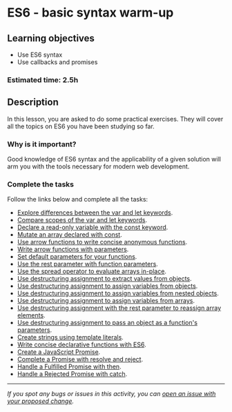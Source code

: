 # ES6 - basic syntax warm-up

## Learning objectives
- Use ES6 syntax
- Use callbacks and promises

### Estimated time: 2.5h

## Description
In this lesson, you are asked to do some practical exercises. They will cover all the topics on ES6 you have been studying so far.

### Why is it important?
Good knowledge of ES6 syntax and the applicability of a given solution will arm you with the tools necessary for modern web development.

### Complete the tasks
Follow the links below and complete all the tasks:

- [Explore differences between the var and let keywords](https://www.freecodecamp.org/learn/javascript-algorithms-and-data-structures/basic-javascript/explore-differences-between-the-var-and-let-keywords).
- [Compare scopes of the var and let keywords](https://www.freecodecamp.org/learn/javascript-algorithms-and-data-structures/es6/compare-scopes-of-the-var-and-let-keywords).
- [Declare a read-only variable with the const keyword](https://www.freecodecamp.org/learn/javascript-algorithms-and-data-structures/basic-javascript/declare-a-read-only-variable-with-the-const-keyword).
- [Mutate an array declared with const](https://www.freecodecamp.org/learn/javascript-algorithms-and-data-structures/es6/mutate-an-array-declared-with-const).
- [Use arrow functions to write concise anonymous functions](https://www.freecodecamp.org/learn/javascript-algorithms-and-data-structures/es6/use-arrow-functions-to-write-concise-anonymous-functions).
- [Write arrow functions with parameters](https://www.freecodecamp.org/learn/javascript-algorithms-and-data-structures/es6/write-arrow-functions-with-parameters).
- [Set default parameters for your functions](https://www.freecodecamp.org/learn/javascript-algorithms-and-data-structures/es6/set-default-parameters-for-your-functions).
- [Use the rest parameter with function parameters](https://www.freecodecamp.org/learn/javascript-algorithms-and-data-structures/es6/use-the-rest-parameter-with-function-parameters).
- [Use the spread operator to evaluate arrays in-place](https://www.freecodecamp.org/learn/javascript-algorithms-and-data-structures/es6/use-the-spread-operator-to-evaluate-arrays-in-place).
- [Use destructuring assignment to extract values from objects](https://www.freecodecamp.org/learn/javascript-algorithms-and-data-structures/es6/use-destructuring-assignment-to-extract-values-from-objects).
- [Use destructuring assignment to assign variables from objects](https://www.freecodecamp.org/learn/javascript-algorithms-and-data-structures/es6/use-destructuring-assignment-to-assign-variables-from-objects).
- [Use destructuring assignment to assign variables from nested objects](https://www.freecodecamp.org/learn/javascript-algorithms-and-data-structures/es6/use-destructuring-assignment-to-assign-variables-from-nested-objects).
- [Use destructuring assignment to assign variables from arrays](https://www.freecodecamp.org/learn/javascript-algorithms-and-data-structures/es6/use-destructuring-assignment-to-assign-variables-from-arrays).
- [Use destructuring assignment with the rest parameter to reassign array elements](https://www.freecodecamp.org/learn/javascript-algorithms-and-data-structures/es6/use-destructuring-assignment-with-the-rest-parameter-to-reassign-array-elements).
- [Use destructuring assignment to pass an object as a function's parameters](https://www.freecodecamp.org/learn/javascript-algorithms-and-data-structures/es6/use-destructuring-assignment-to-pass-an-object-as-a-functions-parameters).
- [Create strings using template literals](https://www.freecodecamp.org/learn/javascript-algorithms-and-data-structures/es6/create-strings-using-template-literals).
- [Write concise declarative functions with ES6](https://www.freecodecamp.org/learn/javascript-algorithms-and-data-structures/es6/write-concise-declarative-functions-with-es6).
- [Create a JavaScript Promise](https://www.freecodecamp.org/learn/javascript-algorithms-and-data-structures/es6/create-a-javascript-promise).
- [Complete a Promise with resolve and reject](https://www.freecodecamp.org/learn/javascript-algorithms-and-data-structures/es6/complete-a-promise-with-resolve-and-reject).
- [Handle a Fulfilled Promise with then](https://www.freecodecamp.org/learn/javascript-algorithms-and-data-structures/es6/handle-a-fulfilled-promise-with-then).
- [Handle a Rejected Promise with catch](https://www.freecodecamp.org/learn/javascript-algorithms-and-data-structures/es6/handle-a-rejected-promise-with-catch).

------

_If you spot any bugs or issues in this activity, you can [open an issue with your proposed change](https://github.com/microverseinc/curriculum-transversal-skills/blob/main/git-github/articles/open_issue.md)._

